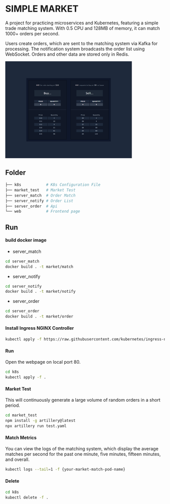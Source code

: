 # SIMPLE MARKET

A project for practicing microservices and Kubernetes, featuring a simple trade matching system. With 0.5 CPU and 128MB of memory, it can match 1000+ orders per second.

Users create orders, which are sent to the matching system via Kafka for processing. The notification system broadcasts the order list using WebSocket. Orders and other data are stored only in Redis.

<img src="./web.png" alt="web" width="400"/>

## Folder

``` bash
├── k8s           # K8s Configuration File
├── market_test   # Market Test
├── server_match  # Order Match
├── server_notify # Order List
├── server_order  # Api
└── web           # Frontend page
```

## Run

#### build docker image

- server_match
``` bash
cd server_match
docker build . -t market/match
```

- server_notify
``` bash
cd server_notify
docker build . -t market/notify
```

- server_order
``` bash
cd server_order
docker build . -t market/order
```

#### Install Ingress NGINX Controller

```bash
kubectl apply -f https://raw.githubusercontent.com/kubernetes/ingress-nginx/controller-v1.12.0-beta.0/deploy/static/provider/cloud/deploy.yaml
```

#### Run

Open the webpage on local port 80.

```bash
cd k8s
kubectl apply -f .
``` 

#### Market Test

This will continuously generate a large volume of random orders in a short period.

```bash
cd market_test
npm install -g artillery@latest
npx artillery run test.yaml
``` 

#### Match Metrics

You can view the logs of the matching system, which display the average matches per second for the past one minute, five minutes, fifteen minutes, and overall.

```bash
kubectl logs --tail=1 -f {your-market-match-pod-name}
```

#### Delete
```bash
cd k8s
kubectl delete -f .
``` 
